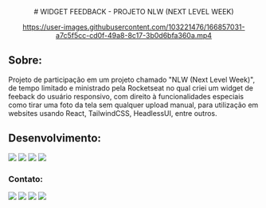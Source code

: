 <div align="center"># WIDGET FEEDBACK - PROJETO NLW (NEXT LEVEL WEEK)

https://user-images.githubusercontent.com/103221476/166857031-a7c5f5cc-cd0f-49a8-8c17-3b0d6bfa360a.mp4

</div>


<h2>Sobre:</h2>
Projeto de participação em um projeto chamado "NLW (Next Level Week)", de tempo limitado e ministrado pela <italic>Rocketseat</italic> no qual criei um widget de feeback do usuário responsivo, com direito à funcionalidades especiais como tirar uma foto da tela sem qualquer upload manual, para utilização em websites usando React, TailwindCSS, HeadlessUI, entre outros.

<h2>Desenvolvimento:</h2>

<img src ="https://img.shields.io/badge/react-%2320232a.svg?style=for-the-badge&logo=react&logoColor=%2361DAFB"> <img src ="https://img.shields.io/badge/Tailwind_CSS-38B2AC?style=for-the-badge&logo=tailwind-css&logoColor=white"> <img src ="https://img.shields.io/badge/TypeScript-007ACC?style=for-the-badge&logo=typescript&logoColor=white"> <img src ="https://img.shields.io/badge/-Headless%20UI-blue?style=for-the-badge&logo=appveyor"> 



<h3>Contato:</h3>

<a href="mailto:ronaldofslopes@gmail.com"><image src = "https://img.shields.io/badge/Gmail-D14836?style=for-the-badge&logo=gmail&logoColor=white"></a>
<a href="https://api.whatsapp.com/send?phone=5521979433173"><image src = "https://img.shields.io/badge/WhatsApp-25D366?style=for-the-badge&logo=whatsapp&logoColor=white"></a> <a href="https://www.linkedin.com/in/ronaldo-figueiredo-santiago-lopes-rj/"><image src = "https://img.shields.io/badge/LinkedIn-0077B5?style=for-the-badge&logo=linkedin&logoColor=white"></a> <a href="https://www.instagram.com/ronaldolopes9256/"><image src = "https://img.shields.io/badge/Instagram-E4405F?style=for-the-badge&logo=instagram&logoColor=white">

